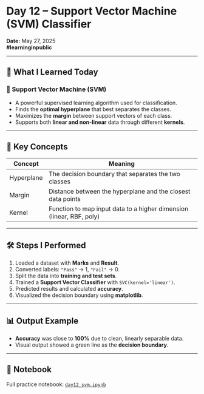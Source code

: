# Day 12 – Support Vector Machine (SVM) Classifier

**Date:** May 27, 2025  
**#learninginpublic**

---

## 📘 What I Learned Today

### 🔹 Support Vector Machine (SVM)
- A powerful supervised learning algorithm used for classification.
- Finds the **optimal hyperplane** that best separates the classes.
- Maximizes the **margin** between support vectors of each class.
- Supports both **linear and non-linear** data through different **kernels**.

---

## 🧠 Key Concepts

| Concept     | Meaning                                                                 |
|-------------|-------------------------------------------------------------------------|
| Hyperplane  | The decision boundary that separates the two classes                   |
| Margin      | Distance between the hyperplane and the closest data points            |
| Kernel      | Function to map input data to a higher dimension (linear, RBF, poly)   |

---

## 🛠️ Steps I Performed

1. Loaded a dataset with **Marks** and **Result**.
2. Converted labels: `"Pass"` → 1, `"Fail"` → 0.
3. Split the data into **training and test sets**.
4. Trained a **Support Vector Classifier** with `SVC(kernel='linear')`.
5. Predicted results and calculated **accuracy**.
6. Visualized the decision boundary using **matplotlib**.

---

## 📊 Output Example

- **Accuracy** was close to **100%** due to clean, linearly separable data.
- Visual output showed a green line as the **decision boundary**.

---

## 📓 Notebook

Full practice notebook: [`day12_svm.ipynb`](day12_svm.ipynb)

